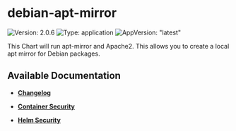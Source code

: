 # debian-apt-mirror

![Version: 2.0.6](https://img.shields.io/badge/Version-2.0.6-informational?style=flat-square) ![Type: application](https://img.shields.io/badge/Type-application-informational?style=flat-square) ![AppVersion: "latest"](https://img.shields.io/badge/AppVersion-"latest"-informational?style=flat-square)

This Chart will run apt-mirror and Apache2. This allows you to create a local apt mirror for Debian packages.

## Available Documentation

- [**Changelog**](CHANGELOG)

- [**Container Security**](container-security)

- [**Helm Security**](helm-security)

